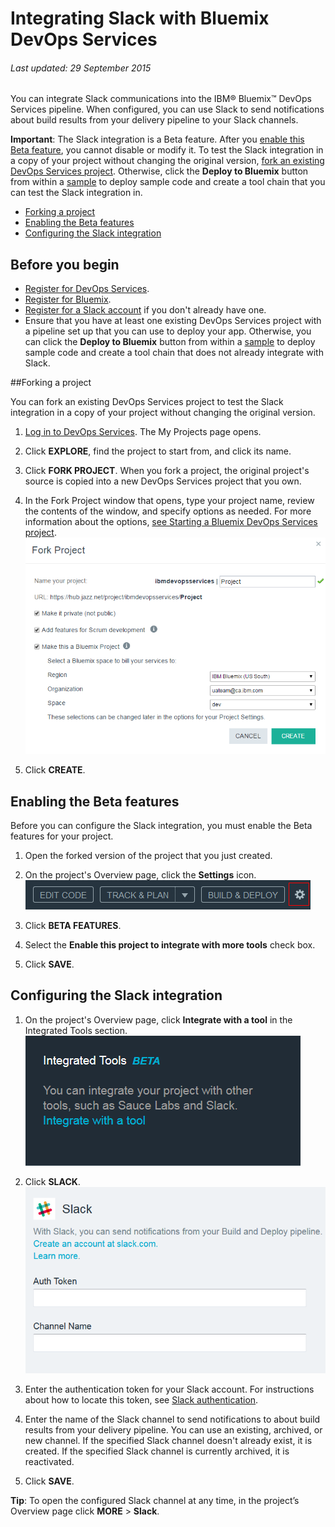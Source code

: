 # Integrating Slack with Bluemix DevOps Services 

###### Last updated: 29 September 2015

You can integrate Slack communications into the IBM&reg; Bluemix&trade; DevOps Services pipeline. When configured, you can use Slack to send notifications about build results from your delivery pipeline to your Slack channels. 

**Important**: The Slack integration is a Beta feature. After you [enable this Beta feature](#enabling_the_beta_features), you cannot disable or modify it. To test the Slack integration in a copy of your project without changing the original version, [fork an existing DevOps Services project](#forking_a_devops_services_project). Otherwise, click the **Deploy to Bluemix** button from within a [sample](https://hub.jazz.net/project/idsorg/sample-java-cloudant/overview) to deploy sample code and create a tool chain that you can test the Slack integration in.


* [Forking a project](#forking_a_devops_services_project)
* [Enabling the Beta features](#enabling_the_beta_features)
* [Configuring the Slack integration](#configuring_the_slack_integration)


## Before you begin
* [Register for DevOps Services](https://hub.jazz.net). 
* [Register for Bluemix](http://bluemix.net/). 
* [Register for a Slack account](https://slack.com/) if you don't already have one.
* Ensure that you have at least one existing DevOps Services project with a pipeline set up that you can use to deploy your app. Otherwise, you can click the **Deploy to Bluemix** button from within a [sample](https://hub.jazz.net/project/idsorg/sample-java-cloudant/overview) to deploy sample code and create a tool chain that does not already integrate with Slack.

<a name='forking_a_devops_services_project'></a>
##Forking a project

You can fork an existing DevOps Services project to test the Slack integration in a copy of your project without changing the original version.

1. [Log in to DevOps Services](https://hub.jazz.net). The My Projects page opens.

2. Click **EXPLORE**, find the project to start from, and click its name.

3. Click **FORK PROJECT**. When you fork a project, the original project's source is copied into a new DevOps Services project that you own.

4. In the Fork Project window that opens, type your project name, review the contents of the window, and specify options as needed. For more information about the options, [see Starting a Bluemix DevOps Services project](/docs/startproject#starting_a_devops_services_project).
![Bluemix DevOps Services new user landing page][1]
 
5. Click **CREATE**.


<a name='enabling_the_beta_features'></a>
## Enabling the Beta features

Before you can configure the Slack integration, you must enable the Beta features for your project.

1. Open the forked version of the project that you just created.

2. On the project's Overview page, click the **Settings** icon.
![Project settings icon][2]

3. Click **BETA FEATURES**.

4. Select the **Enable this project to integrate with more tools** check box.

5. Click **SAVE**.


<a name='configuring_the_slack_integration'></a>
## Configuring the Slack integration

1. On the project's Overview page, click **Integrate with a tool** in the Integrated Tools section. 
![Project Overview page integrations section][3]

2. Click **SLACK**.
![Slack integration page][4]

3. Enter the authentication token for your Slack account. For instructions about how to locate this token, see [Slack authentication](https://api.slack.com/web#authentication).

4. Enter the name of the Slack channel to send notifications to about build results from your delivery pipeline. You can use an existing, archived, or new channel. If the specified Slack channel doesn't already exist, it is created. If the specified Slack channel is currently archived, it is reactivated.

5. Click **SAVE**.

**Tip**: To open the configured Slack channel at any time, in the project’s Overview page click **MORE** > **Slack**.



[1]: images/restyle_newprojectwindow.png
[2]: images/project_settings_icon.png
[3]: images/integrations.png
[4]: images/integrate_slack.png